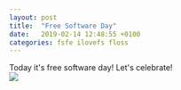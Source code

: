 ```yaml
---
layout: post
title:  "Free Software Day"
date:   2019-02-14 12:48:55 +0100
categories: fsfe ilovefs floss
---
```

Today it's free software day! Let's celebrate!  
[![](https://fsfe.org/campaigns/ilovefs/artwork/graphics/ilovefs-heart-px.png)](https://ilovefs.org)

